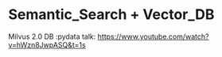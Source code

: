 # Semantic_Search + Vector_DB


Milvus 2.0 DB :pydata talk:  https://www.youtube.com/watch?v=hWzn8JwpASQ&t=1s
